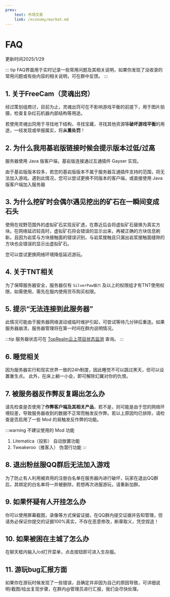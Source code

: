```yaml
---
prev:
    text: 市场交易
    link: /economy/market.md
---
```

# FAQ
更新时间2025/1/29

::: tip
FAQ界面用于实时记录一些常用问题及其相关说明，如果你发现了没收录的常用问题或有些内容的相关说明，可在群中反馈。
::: 

## 1. 关于FreeCam（灵魂出窍）
经过策划组商讨，目前为止，灵魂出窍可在不影响游戏平衡的前提下，用于图片拍摄，检查复杂红石机器内部结构等用途。

若使用灵魂出窍用于寻找地下结构，寻找宝藏，寻找其他资源等**破坏游戏平衡**的用途，一经发现或举报属实，将**从重处罚**！

## 2. 为什么我用基岩版链接时候会提示版本过低/过高
服务器使用 Java 版客户端，基岩版连接通过互通插件 Gayser 实现。

由于基岩版版本较多，若您的基岩版版本不属于服务器互通插件支持的范围，将无法加入游戏。遇到此情况，您可以尝试更换不同版本的客户端，或直接使用 Java 版客户端加入服务器

## 3. 为什么挖矿时会偶尔遇见挖出的矿石在一瞬间变成石头
使用在视野范围外的虚拟矿石实现反矿透，在靠近后会将虚拟矿石替换为真实方块。在网络延迟较高时，虚拟矿石将会错误的显示出来，再被正确的方块信息刷新。且因为岩浆与方块接触面的错误识别，与岩浆接触且只漏出岩浆接触面缝隙的方块也会错误的显示出虚拟矿石。

您可以尝试更换网络环境降低延迟游玩。

## 4. 关于TNT相关
为了保障服务器安全，服务器仅有 `SilverPaw银爪` 及以上的权限组才有TNT使用权限，如需使用，需先在服内使用货币购买权限。

## 5. 提示“无法连接到此服务器”
此情况可能由于服务器网络波动或临时维护引起，可尝试等待几分钟后重连。如果服务器崩溃，服务器管理将在第一时间在群内说明情况。

:::tip
服务器状态可在 [TopRealm云上项目状态监测](https://jiankong.zorua.top/status/ysyprogram) 查询。
:::

## 6. 睡觉相关
因为服务器实行和现实世界一致的24h制度，因此睡觉不可以跳过黑天，但可以设置重生点。
此外，在床上躺一小会，即可解除幻翼对你的仇恨。

## 7. 被服务器反作弊反复踢出怎么办
请先检查是否使用了**作弊客户端及其相关产品**，若不是，则可能是由于您的网络环境较差，导致服务器收到的数据不正常而触发反作弊。若以上原因均已排除，请检查是否启用了一些 Mod 的易触发反作弊的功能。

:::warning 不建议使用的 Mod 功能
1. Litematica（投影） 自动放置功能
2. Tweakeroo（推客入） 伪潜行功能
:::


## 8. 退出粉丝服QQ群后无法加入游戏
为了防止有人利用被弃用的注册白名单在服务器内进行破坏，玩家在退出QQ群后，其绑定的白名单将一并被删除，若想再次进服游玩，请重新加群。

## 9. 如果怀疑有人开挂怎么办
你可以使用屏幕截图，录像等方式保留证据，在QQ群内提交证据并告知管理，但请务必保证你提交的证据100%真实，不存在恶意修改，断章取义，凭空捏造！

## 10. 如果被困在主城了怎么办
在聊天框内输入/cd打开菜单，点击按钮即可进入生存服。

## 11. 游玩bug汇报方面
如果你在游玩时候发现了一些错误，且确定并非因为自己的原因导致，可详细说明/截图/给出复现步骤，在群内@管理员进行汇报，我们会尽快处理。

